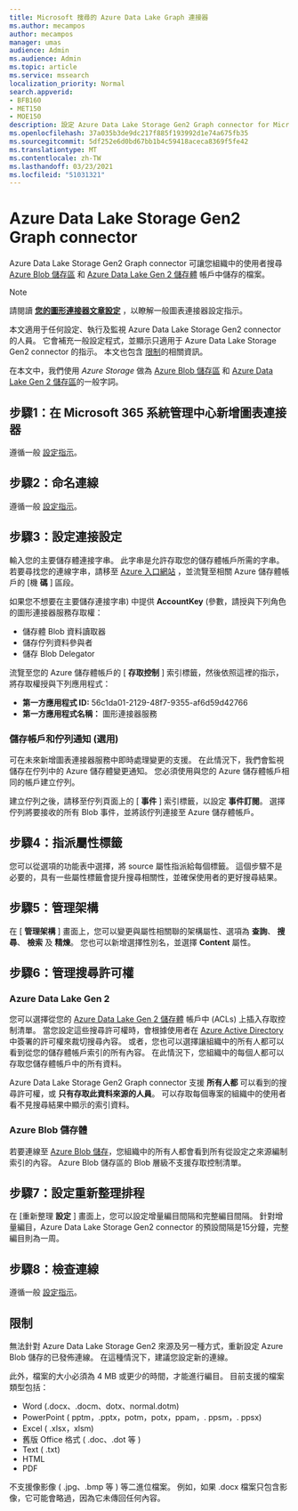 ```yaml
---
title: Microsoft 搜尋的 Azure Data Lake Graph 連接器
ms.author: mecampos
author: mecampos
manager: umas
audience: Admin
ms.audience: Admin
ms.topic: article
ms.service: mssearch
localization_priority: Normal
search.appverid:
- BFB160
- MET150
- MOE150
description: 設定 Azure Data Lake Storage Gen2 Graph connector for Microsoft Search
ms.openlocfilehash: 37a035b3de9dc217f885f193992d1e74a675fb35
ms.sourcegitcommit: 5df252e6d0bd67bb1b4c59418aceca8369f5fe42
ms.translationtype: MT
ms.contentlocale: zh-TW
ms.lasthandoff: 03/23/2021
ms.locfileid: "51031321"
---
```

<!---Previous ms.author: monaray --->

# <a name="azure-data-lake-storage-gen2-graph-connector"></a>Azure Data Lake Storage Gen2 Graph connector

Azure Data Lake Storage Gen2 Graph connector 可讓您組織中的使用者搜尋 [Azure Blob 儲存區](/azure/storage/blobs/storage-blobs-introduction) 和 [Azure Data Lake Gen 2 儲存體](/azure/storage/blobs/data-lake-storage-introduction) 帳戶中儲存的檔案。

> [!NOTE]
> 請閱讀 [**您的圖形連接器文章設定**](configure-connector.md) ，以瞭解一般圖表連接器設定指示。

本文適用于任何設定、執行及監視 Azure Data Lake Storage Gen2 connector 的人員。 它會補充一般設定程式，並顯示只適用于 Azure Data Lake Storage Gen2 connector 的指示。 本文也包含 [限制](#limitations)的相關資訊。

在本文中，我們使用 *Azure Storage* 做為 [Azure Blob 儲存區](/azure/storage/blobs/storage-blobs-introduction) 和 [Azure Data Lake Gen 2 儲存區](/azure/storage/blobs/data-lake-storage-introduction)的一般字詞。

## <a name="step-1-add-a-graph-connector-in-the-microsoft-365-admin-center"></a>步驟1：在 Microsoft 365 系統管理中心新增圖表連接器

遵循一般 [設定指示](./configure-connector.md)。
<!---If the above phrase does not apply, delete it and insert specific details for your data source that are different from general setup instructions.-->

## <a name="step-2-name-the-connection"></a>步驟2：命名連線

遵循一般 [設定指示](./configure-connector.md)。
<!---If the above phrase does not apply, delete it and insert specific details for your data source that are different from general setup instructions.-->

## <a name="step-3-configure-the-connection-settings"></a>步驟3：設定連接設定

輸入您的主要儲存體連接字串。 此字串是允許存取您的儲存體帳戶所需的字串。 若要尋找您的連線字串，請移至 [Azure 入口網站](https://ms.portal.azure.com/#home) ，並流覽至相關 Azure 儲存體帳戶的 [機 **碼** ] 區段。

如果您不想要在主要儲存連接字串) 中提供 **AccountKey** (參數，請授與下列角色的圖形連接器服務存取權：

* 儲存體 Blob 資料讀取器
* 儲存佇列資料參與者
* 儲存 Blob Delegator

流覽至您的 Azure 儲存體帳戶的 [ **存取控制** ] 索引標籤，然後依照這裡的指示，將存取權授與下列應用程式：

* **第一方應用程式 ID:** 56c1da01-2129-48f7-9355-af6d59d42766
* **第一方應用程式名稱：** 圖形連接器服務

### <a name="storage-account-and-queue-notifications-optional"></a>儲存帳戶和佇列通知 (選用) 

可在未來新增圖表連接器服務中即時處理變更的支援。 在此情況下，我們會監視儲存在佇列中的 Azure 儲存體變更通知。 您必須使用與您的 Azure 儲存體帳戶相同的帳戶建立佇列。

建立佇列之後，請移至佇列頁面上的 [ **事件** ] 索引標籤，以設定 **事件訂閱**。 選擇佇列將要接收的所有 Blob 事件，並將該佇列連接至 Azure 儲存體帳戶。

## <a name="step-4-assign-property-labels"></a>步驟4：指派屬性標籤

您可以從選項的功能表中選擇，將 source 屬性指派給每個標籤。 這個步驟不是必要的，具有一些屬性標籤會提升搜尋相關性，並確保使用者的更好搜尋結果。

## <a name="step-5-manage-schema"></a>步驟5：管理架構

在 [ **管理架構** ] 畫面上，您可以變更與屬性相關聯的架構屬性、選項為 **查詢**、 **搜尋**、 **檢索** 及 **精煉**。 您也可以新增選擇性別名，並選擇 **Content** 屬性。

## <a name="step-6-manage-search-permissions"></a>步驟6：管理搜尋許可權

### <a name="azure-data-lake-gen-2"></a>Azure Data Lake Gen 2

您可以選擇從您的 [Azure Data Lake Gen 2 儲存體](/azure/storage/blobs/data-lake-storage-introduction) 帳戶中 (ACLs) 上插入存取控制清單。 當您設定這些搜尋許可權時，會根據使用者在 [Azure Active Directory](/azure/active-directory/)中簽署的許可權來裁切搜尋內容。 或者，您也可以選擇讓組織中的所有人都可以看到從您的儲存體帳戶索引的所有內容。 在此情況下，您組織中的每個人都可以存取您儲存體帳戶中的所有資料。

Azure Data Lake Storage Gen2 Graph connector 支援 **所有人都** 可以看到的搜尋許可權，或 **只有存取此資料來源的人員**。 可以存取每個專案的組織中的使用者看不見搜尋結果中顯示的索引資料。

### <a name="azure-blob-storage"></a>Azure Blob 儲存體

若要連線至 [Azure Blob 儲存](/azure/storage/blobs/storage-blobs-introduction)，您組織中的所有人都會看到所有從設定之來源編制索引的內容。 Azure Blob 儲存區的 Blob 層級不支援存取控制清單。

## <a name="step-7-set-the-refresh-schedule"></a>步驟7：設定重新整理排程

在 [重新整理 **設定** ] 畫面上，您可以設定增量編目間隔和完整編目間隔。 針對增量編目，Azure Data Lake Storage Gen2 connector 的預設間隔是15分鐘，完整編目則為一周。

## <a name="step-8-review-connection"></a>步驟8：檢查連線

遵循一般 [設定指示](./configure-connector.md)。
<!---If the above phrase does not apply, delete it and insert specific details for your data source that are different from general setup instructions.-->

<!---## Troubleshooting-->
<!---Insert troubleshooting recommendations for this data source-->

## <a name="limitations"></a>限制

無法針對 Azure Data Lake Storage Gen2 來源及另一種方式，重新設定 Azure Blob 儲存的已發佈連線。 在這種情況下，建議您設定新的連線。

此外，檔案的大小必須為 4 MB 或更少的時間，才能進行編目。 目前支援的檔案類型包括：

* Word (.docx、.docm、dotx、normal.dotm) 
* PowerPoint ( pptm，.pptx，potm，potx，ppam，. ppsm，. ppsx) 
* Excel ( .xlsx，xlsm) 
* 舊版 Office 格式 ( .doc、.dot 等 ) 
* Text ( .txt) 
* HTML
* PDF

不支援像影像 ( .jpg、.bmp 等 ) 等二進位檔案。 例如，如果 .docx 檔案只包含影像，它可能會略過，因為它未傳回任何內容。